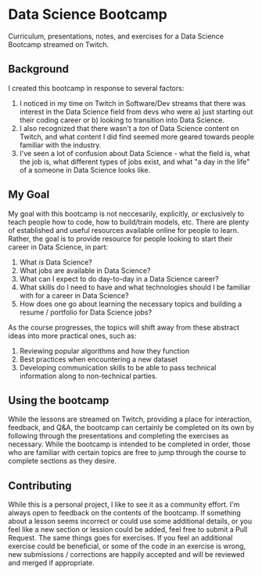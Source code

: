 # Data Science Bootcamp
Curriculum, presentations, notes, and exercises for a Data Science Bootcamp streamed on Twitch. 

## Background
I created this bootcamp in response to several factors:
1. I noticed in my time on Twitch in Software/Dev streams that there was interest in the Data Science field from devs who were a) just starting out their coding career or b) looking to transition into Data Science.
2. I also recognized that there wasn't a _ton_ of Data Science content on Twitch, and what content I did find seemed more geared towards people familiar with the industry.
3. I've seen a lot of confusion about Data Science - what the field is, what the job is, what different types of jobs exist, and what "a day in the life" of a someone in Data Science looks like.

## My Goal
My goal with this bootcamp is not neccesarily, explicitly, or exclusively to teach people how to code, how to build/train models, etc. There are plenty of established and useful resources available online for people to learn. Rather, the goal is to provide resource for people looking to start their career in Data Science, in part:
1. What _is_ Data Science?
2. What jobs are available in Data Science?
3. What can I expect to do day-to-day in a Data Science career?
4. What skills do I need to have and what technologies should I be familiar with for a career in Data Science?
5. How does one go about learning the necessary topics and building a resume / portfolio for Data Science jobs?

As the course progresses, the topics will shift away from these abstract ideas into more practical ones, such as:
1. Reviewing popular algorithms and how they function
2. Best practices when encountering a new dataset
3. Developing communication skills to be able to pass technical information along to non-technical parties.

## Using the bootcamp
While the lessons are streamed on Twitch, providing a place for interaction, feedback, and Q&A, the bootcamp can certainly be completed on its own by following through the presentations and completing the exercises as necessary. While the bootcamp is intended to be completed in order, those who are familiar with certain topics are free to jump through the course to complete sections as they desire. 

## Contributing
While this is a personal project, I like to see it as a community effort. I'm always open to feedback on the contents of the bootcamp. If something about a lesson seems incorrect or could use some additional details, or you feel like a new section or lession could be added, feel free to submit a Pull Request. The same things goes for exercises. If you feel an additional exercise could be beneficial, or some of the code in an exercise is wrong, new submissions / corrections are happily accepted and will be reviewed and merged if appropriate.
